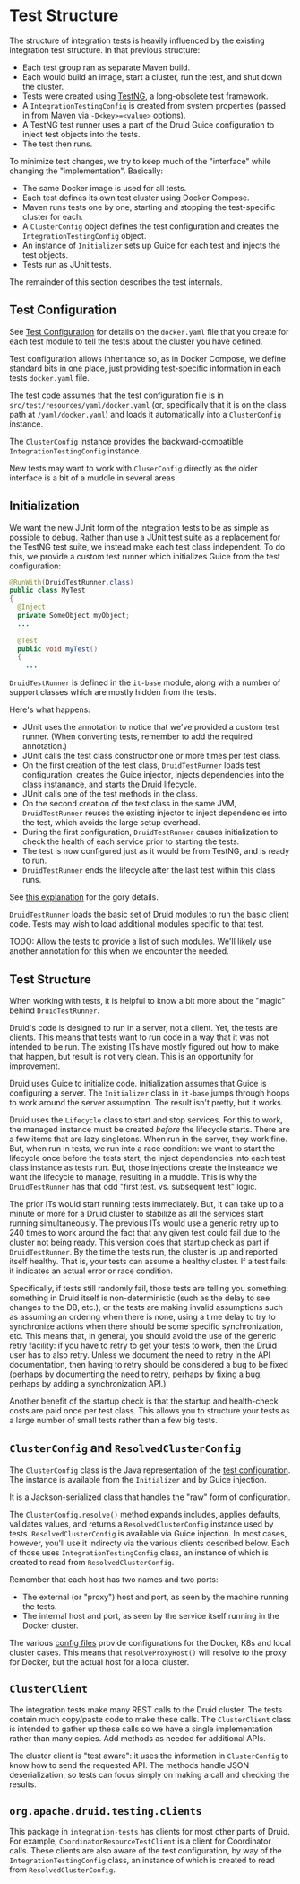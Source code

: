 <!--
  ~ Licensed to the Apache Software Foundation (ASF) under one
  ~ or more contributor license agreements.  See the NOTICE file
  ~ distributed with this work for additional information
  ~ regarding copyright ownership.  The ASF licenses this file
  ~ to you under the Apache License, Version 2.0 (the
  ~ "License"); you may not use this file except in compliance
  ~ with the License.  You may obtain a copy of the License at
  ~
  ~   http://www.apache.org/licenses/LICENSE-2.0
  ~
  ~ Unless required by applicable law or agreed to in writing,
  ~ software distributed under the License is distributed on an
  ~ "AS IS" BASIS, WITHOUT WARRANTIES OR CONDITIONS OF ANY
  ~ KIND, either express or implied.  See the License for the
  ~ specific language governing permissions and limitations
  ~ under the License.
  -->

# Test Structure

The structure of integration tests is heavily influenced by the existing
integration test structure. In that previous structure:

* Each test group ran as separate Maven build.
* Each would build an image, start a cluster, run the test, and shut down the cluster.
* Tests were created using [TestNG](https://testng.org/doc/), a long-obsolete
  test framework.
* A `IntegrationTestingConfig` is created from system properties (passed in from
  Maven via `-D<key>=<value>` options).
* A TestNG test runner uses a part of the Druid Guice configuration to inject
  test objects into the tests.
* The test then runs.

To minimize test changes, we try to keep much of the "interface" while changing
the "implementation". Basically:

* The same Docker image is used for all tests.
* Each test defines its own test cluster using Docker Compose.
* Maven runs tests one by one, starting and stopping the test-specific cluster for each.
* A `ClusterConfig` object defines the test configuration and creates the
  `IntegrationTestingConfig` object.
* An instance of `Initializer` sets up Guice for each test and injects the
  test objects.
* Tests run as JUnit tests.

The remainder of this section describes the test internals.

## Test Configuration

See [Test Configuration](test-config.md) for details on the `docker.yaml` file
that you create for each test module to tell the tests about the cluster you
have defined.

Test configuration allows inheritance so, as in Docker Compose, we define
standard bits in one place, just providing test-specific information in each
tests `docker.yaml` file.

The test code assumes that the test configuration file is in `src/test/resources/yaml/docker.yaml`
(or, specifically that it is on the class path at `/yaml/docker.yaml`)
and loads it automatically into a `ClusterConfig` instance.

The `ClusterConfig` instance provides the backward-compatible
`IntegrationTestingConfig` instance.

New tests may want to work with `CluserConfig` directly as the older interface
is a bit of a muddle in several areas.

## Initialization

We want the new JUnit form of the integration tests to be as simple as possible
to debug. Rather than use a JUnit test suite as a replacement for the TestNG
test suite, we instead make each test class independent. To do this, we provide 
a custom test runner which initializes Guice from the test configuration:

```java
@RunWith(DruidTestRunner.class)
public class MyTest
{
  @Inject
  private SomeObject myObject;
  ...
  
  @Test
  public void myTest()
  {
    ...
```

`DruidTestRunner` is defined in the `it-base` module, along with a number of
support classes which are mostly hidden from the tests.

Here's what happens:

* JUnit uses the annotation to notice that we've provided a custom
  test runner. (When converting tests, remember to add the required
  annotation.)
* JUnit calls the test class constructor one or more times per test class.
* On the first creation of the test class, `DruidTestRunner`
  loads test configuration, creates the Guice injector,
  injects dependencies into the class instanance, and
  starts the Druid lifecycle.
* JUnit calls one of the test methods in the class.
* On the second creation of the test class in the same JVM, `DruidTestRunner`
  reuses the existing injector to inject dependencies into the test,
  which avoids the large setup overhead.
* During the first configuration, `DruidTestRunner` causes initialization
  to check the health of each service prior to starting the tests.
* The test is now configured just as it would be from TestNG, and is ready to run.
* `DruidTestRunner` ends the lifecycle after the last test within this class runs.

See [this explanation](dependencies.md) for the gory details.

`DruidTestRunner` loads the basic set of Druid modules to run the basic client
code. Tests may wish to load additional modules specific to that test.

TODO: Allow the tests to provide a list of such modules. We'll likely use another
annotation for this when we encounter the needed.

## Test Structure

When working with tests, it is helpful to know a bit more about the "magic"
behind `DruidTestRunner`.

Druid's code is designed to run in a server, not a client. Yet, the tests are
clients. This means that tests want to run code in a way that it was not
intended to be run. The existing ITs have mostly figured out how to make that
happen, but result is not very clean. This is an opportunity for improvement.

Druid uses Guice to initialize code. Initialization assumes that Guice is
configuring a server. The `Initializer` class in `it-base` jumps through hoops
to work around the server assumption. The result isn't pretty, but it works.

Druid uses the `Lifecycle` class to start and stop services. For this to work,
the managed instance must be created *before* the lifecycle starts. There are
a few items that are lazy singletons. When run in the server, they work fine.
But, when run in tests, we run into a race condition: we want to start the
lifecycle once before the tests start, the inject dependencies into each test
class instance as tests run. But, those injections create the insteance we want
the lifecycle to manage, resulting in a muddle. This is why the `DruidTestRunner`
has that odd "first test. vs. subsequent test" logic.

The prior ITs would start running tests immediately. But, it can take up to a
minute or more for a Druid cluster to stabilize as all the services start
running simultaneously. The previous ITs would use a generic retry up to 240
times to work around the fact that any given test could fail due to the cluster
not being ready. This version does that startup check as part if `DruidTestRunner`.
By the time the tests run, the cluster is up and reported itself healthy.
That is, your tests can assume a healthy cluster. If a test fails: it indicates
an actual error or race condition.

Specifically, if tests still randomly fail, those tests are telling you something: something 
in Druid itself is non-deterministic (such as the delay to see changes to the DB, etc.),
or the tests are making invalid assumptions such as assuming an ordering when there
is none, using a time delay to try to synchronize actions when there should be
some specific synchronization, etc. This means that, in general, you should avoid
the use of the generic retry facility: if you have to retry to get your tests to
work, then the Druid user has to also retry. Unless we document the need to retry
in the API documentation, then having to retry should be considered a bug to be fixed
(perhaps by documenting the need to retry, perhaps by fixing a bug, perhaps by adding
a synchronization API.)

Another benefit of the startup check is that the startup and health-check costs are
paid once per test class. This allows you to structure your
tests as a large number of small tests rather than a few big tests.

## `ClusterConfig` and `ResolvedClusterConfig`

The `ClusterConfig` class is the Java representation of the
[test configuration](test-config.md). The instance is available from the
`Initializer` and by Guice injection.

It is a Jackson-serialized class that handles the "raw" form of
configuration.

The `ClusterConfig.resolve()` method expands includes, applies defaults,
validates values, and returns a `ResolvedClusterConfig` instance used
by tests. `ResolvedClusterConfig` is available via Guice injection.
In most cases, however, you'll use it indirecty via the various clients
described below. Each of those uses `IntegrationTestingConfig` class, an
instance of which is created to read from `ResolvedClusterConfig`.

Remember that each host has two names and two ports:

* The external (or "proxy") host and port, as seen by the machine running
  the tests.
* The internal host and port, as seen by the service itself running
  in the Docker cluster.

The various [config files](test-config.md) provide configurations for
the Docker, K8s and local cluster cases. This means that `resolveProxyHost()`
will resolve to the proxy for Docker, but the actual host for a local cluster.

## `ClusterClient`

The integration tests make many REST calls to the Druid cluster. The tests
contain much copy/paste code to make these calls. The `ClusterClient` class
is intended to gather up these calls so we have a single implementation
rather than many copies. Add methods as needed for additional APIs.

The cluster client is "test aware": it uses the information in
`ClusterConfig` to know how to send the requested API. The methods handle
JSON deserialization, so tests can focus simply on making a call and
checking the results.

## `org.apache.druid.testing.clients`

This package in `integration-tests` has clients for most other parts of
Druid. For example, `CoordinatorResourceTestClient` is a
client for Coordinator calls. These clients are also aware of the test
configuration, by way of the `IntegrationTestingConfig` class, an
instance of which is created to read from `ResolvedClusterConfig`.
